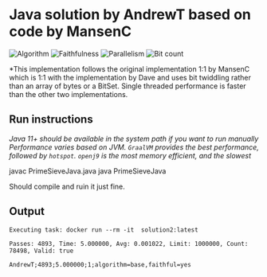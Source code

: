 # Java solution by AndrewT based on code by MansenC

![Algorithm](https://img.shields.io/badge/Algorithm-base-green)
![Faithfulness](https://img.shields.io/badge/Faithful-yes-green)
![Parallelism](https://img.shields.io/badge/Parallel-no-green)
![Bit count](https://img.shields.io/badge/Bits-1-green)

*This implementation follows the original implementation 1:1 by MansenC which is 1:1 with the implementation by Dave and uses bit twiddling rather than an array of bytes or a BitSet. Single threaded performance is faster than the other two implementations.

## Run instructions

*Java 11+ should be available in the system path if you want to run manually*
*Performance varies based on JVM. `GraalVM` provides the best performance, followed by `hotspot`. `openj9` is the most memory efficient, and the slowest*

javac PrimeSieveJava.java
java PrimeSieveJava

Should compile and ruin it just fine.

## Output

```
Executing task: docker run --rm -it  solution2:latest

Passes: 4893, Time: 5.000000, Avg: 0.001022, Limit: 1000000, Count: 78498, Valid: true

AndrewT;4893;5.000000;1;algorithm=base,faithful=yes
```
